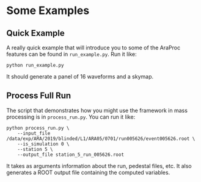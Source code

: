 # Some Examples

## Quick Example

A really quick example that will introduce you to some of the AraProc features
can be found in `run_example.py`. Run it like:
```
python run_example.py
```
It should generate a panel of 16 waveforms and a skymap.

## Process Full Run

The script that demonstrates how you might use the framework in mass processing
is in `process_run.py`. You can run it like:

```
python process_run.py \
    --input_file /data/exp/ARA/2019/blinded/L1/ARA05/0701/run005626/event005626.root \
    --is_simulation 0 \
    --station 5 \
    --output_file station_5_run_005626.root
```

It takes as arguments information about the run, pedestal files, etc.
It also generates a ROOT output file containing the computed variables.
